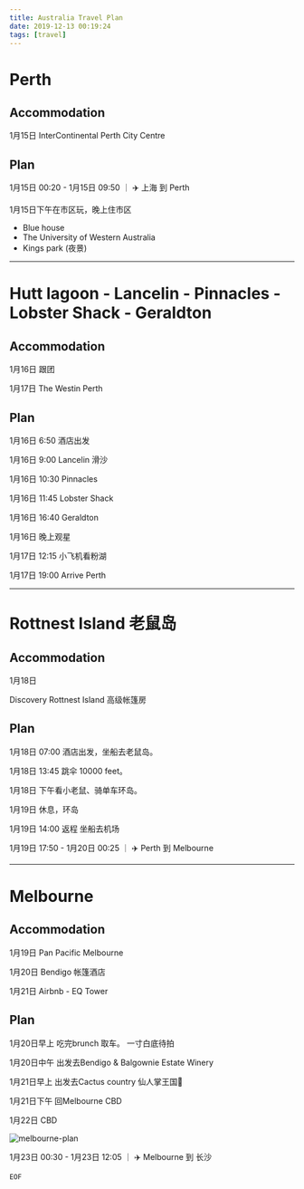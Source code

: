 ```yaml
---
title: Australia Travel Plan
date: 2019-12-13 00:19:24
tags: [travel]
---
```


# Perth

## Accommodation

1月15日 InterContinental Perth City Centre

## Plan
1月15日 00:20 - 1月15日 09:50 ｜ ✈️ 上海 到 Perth

1月15日下午在市区玩，晚上住市区

* Blue house
* The University of Western Australia
* Kings park (夜景)

<!-- more -->

---

# Hutt lagoon - Lancelin - Pinnacles - Lobster Shack - Geraldton

## Accommodation

1月16日 跟团

1月17日 The Westin Perth

## Plan

1月16日 6:50 酒店出发

1月16日 9:00 Lancelin 滑沙

1月16日 10:30 Pinnacles

1月16日 11:45 Lobster Shack

1月16日 16:40 Geraldton

1月16日 晚上观星

1月17日 12:15 小飞机看粉湖

1月17日 19:00 Arrive Perth

---

# Rottnest Island 老鼠岛

## Accommodation

1月18日

Discovery Rottnest Island 高级帐篷房

## Plan
1月18日 07:00 酒店出发，坐船去老鼠岛。

1月18日 13:45 跳伞 10000 feet。

1月18日 下午看小老鼠、骑单车环岛。

1月19日 休息，环岛

1月19日 14:00 返程 坐船去机场

1月19日 17:50 - 1月20日 00:25 ｜ ✈️ Perth 到 Melbourne

---

# Melbourne

## Accommodation

1月19日 Pan Pacific Melbourne

1月20日 Bendigo 帐篷酒店

1月21日 Airbnb - EQ Tower

## Plan

1月20日早上 吃完brunch 取车。 一寸白底待拍

1月20日中午 出发去Bendigo & Balgownie Estate Winery

1月21日早上 出发去Cactus country 仙人掌王国🌵

1月21日下午 回Melbourne CBD

1月22日 CBD

![melbourne-plan](../../../../images/travel/melbourne-plan.png)

1月23日 00:30 - 1月23日 12:05 ｜ ✈️ Melbourne 到 长沙

```
EOF
```
